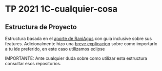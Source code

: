 # TP 2021 1C-cualquier-cosa

## Estructura de Proyecto
Estructura basada en el [aporte de RaniAgus](https://github.com/RaniAgus/utnso-project) con guia inclusive sobre sus features.
Adicionalmente hizo una [breve explicacion](https://github.com/RaniAgus/utnso-project/wiki/Eclipse) sobre como importarlo a tu ide preferido, en este caso utilizamos eclipse 

IMPORTANTE: Ante cualquier duda sobre como utilizar esta estructura consultar esos repositorios.


